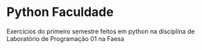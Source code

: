 # Python Faculdade
 Exercícios  do primeiro semestre feitos em python na disciplina de Laboratório de Programação 01 na Faesa
